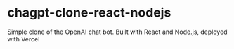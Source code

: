 # chagpt-clone-react-nodejs
Simple clone of the OpenAI chat bot. Built with React and Node.js, deployed with Vercel
